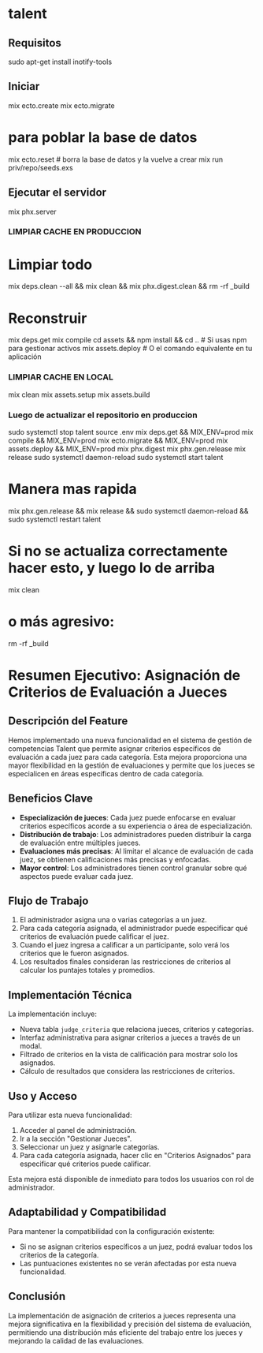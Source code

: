 # talent

## Requisitos

sudo apt-get install inotify-tools

## Iniciar

mix ecto.create
mix ecto.migrate

# para poblar la base de datos
mix ecto.reset  # borra la base de datos y la vuelve a crear
mix run priv/repo/seeds.exs

## Ejecutar el servidor

mix phx.server


### LIMPIAR CACHE EN PRODUCCION
# Limpiar todo
mix deps.clean --all && mix clean && mix phx.digest.clean && rm -rf _build

# Reconstruir
mix deps.get
mix compile
cd assets && npm install && cd ..  # Si usas npm para gestionar activos
mix assets.deploy  # O el comando equivalente en tu aplicación


### LIMPIAR CACHE EN LOCAL
mix clean
mix assets.setup
mix assets.build


### Luego de actualizar el repositorio en produccion

sudo systemctl stop talent
source .env
mix deps.get && MIX_ENV=prod mix compile && MIX_ENV=prod mix ecto.migrate && MIX_ENV=prod mix assets.deploy && MIX_ENV=prod mix phx.digest
mix phx.gen.release
mix release
sudo systemctl daemon-reload
sudo systemctl start talent

# Manera mas rapida
mix phx.gen.release && mix release && sudo systemctl daemon-reload && sudo systemctl restart talent


# Si no se actualiza correctamente hacer esto, y luego lo de arriba
mix clean
# o más agresivo:
rm -rf _build






# Resumen Ejecutivo: Asignación de Criterios de Evaluación a Jueces

## Descripción del Feature

Hemos implementado una nueva funcionalidad en el sistema de gestión de competencias Talent que permite asignar criterios específicos de evaluación a cada juez para cada categoría. Esta mejora proporciona una mayor flexibilidad en la gestión de evaluaciones y permite que los jueces se especialicen en áreas específicas dentro de cada categoría.

## Beneficios Clave

- **Especialización de jueces**: Cada juez puede enfocarse en evaluar criterios específicos acorde a su experiencia o área de especialización.
- **Distribución de trabajo**: Los administradores pueden distribuir la carga de evaluación entre múltiples jueces.
- **Evaluaciones más precisas**: Al limitar el alcance de evaluación de cada juez, se obtienen calificaciones más precisas y enfocadas.
- **Mayor control**: Los administradores tienen control granular sobre qué aspectos puede evaluar cada juez.

## Flujo de Trabajo

1. El administrador asigna una o varias categorías a un juez.
2. Para cada categoría asignada, el administrador puede especificar qué criterios de evaluación puede calificar el juez.
3. Cuando el juez ingresa a calificar a un participante, solo verá los criterios que le fueron asignados.
4. Los resultados finales consideran las restricciones de criterios al calcular los puntajes totales y promedios.

## Implementación Técnica

La implementación incluye:

- Nueva tabla `judge_criteria` que relaciona jueces, criterios y categorías.
- Interfaz administrativa para asignar criterios a jueces a través de un modal.
- Filtrado de criterios en la vista de calificación para mostrar solo los asignados.
- Cálculo de resultados que considera las restricciones de criterios.

## Uso y Acceso

Para utilizar esta nueva funcionalidad:

1. Acceder al panel de administración.
2. Ir a la sección "Gestionar Jueces".
3. Seleccionar un juez y asignarle categorías.
4. Para cada categoría asignada, hacer clic en "Criterios Asignados" para especificar qué criterios puede calificar.

Esta mejora está disponible de inmediato para todos los usuarios con rol de administrador.

## Adaptabilidad y Compatibilidad

Para mantener la compatibilidad con la configuración existente:

- Si no se asignan criterios específicos a un juez, podrá evaluar todos los criterios de la categoría.
- Las puntuaciones existentes no se verán afectadas por esta nueva funcionalidad.

## Conclusión

La implementación de asignación de criterios a jueces representa una mejora significativa en la flexibilidad y precisión del sistema de evaluación, permitiendo una distribución más eficiente del trabajo entre los jueces y mejorando la calidad de las evaluaciones.